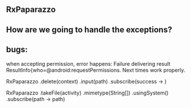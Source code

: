 ## RxPaparazzo
## How are we going to handle the exceptions?
## bugs: 
when accepting permission, error happens: Failure delivering result ResultInfo{who=@android:requestPermissions. 
Next times work properly. 


RxPaparazzo
     .delete(context)
     .input(path)
     .subscribe(success -> )
     
RxPaparazzo
     .takeFile(activity)
     .mimetype(String[])
     .usingSystem()
     .subscribe(path -> path)